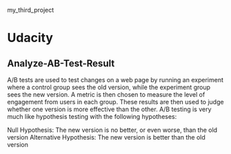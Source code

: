 my_third_project
# Udacity
## Analyze-AB-Test-Result

A/B tests are used to test changes on a web page by running an experiment where a control group sees the old version, while the experiment group sees the new version. A metric is then chosen to measure the level of engagement from users in each group. These results are then used to judge whether one version is more effective than the other. A/B testing is very much like hypothesis testing with the following hypotheses:

Null Hypothesis: The new version is no better, or even worse, than the old version
Alternative Hypothesis: The new version is better than the old version
